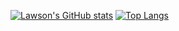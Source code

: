 [![Lawson's GitHub stats](https://github-readme-stats.vercel.app/api?username=oyuh&show_icons=true&theme=gruvbox_light)](https://github.com/oyuh/github-readme-stats) [![Top Langs](https://github-readme-stats.vercel.app/api/top-langs/?username=oyuh&layout=compact&theme=gruvbox_light)](https://github.com/oyuh/github-readme-stats)
